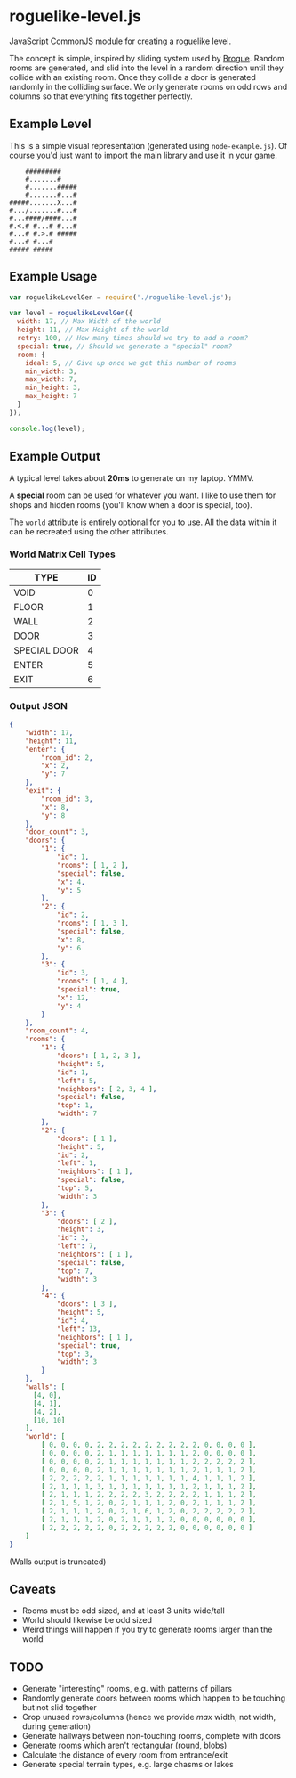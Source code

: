 # roguelike-level.js

JavaScript CommonJS module for creating a roguelike level.

The concept is simple, inspired by sliding system used by [Brogue](https://www.rockpapershotgun.com/2015/07/28/how-do-roguelikes-generate-levels/).
Random rooms are generated, and slid into the level in a random direction until they collide with an existing room.
Once they collide a door is generated randomly in the colliding surface.
We only generate rooms on odd rows and columns so that everything fits together perfectly.

## Example Level

This is a simple visual representation (generated using `node-example.js`).
Of course you'd just want to import the main library and use it in your game.

```
    #########    
    #.......#    
    #.......#####
    #.......#...#
#####.......X...#
#.../.......#...#
#...####/####...#
#.<.# #...# #...#
#...# #.>.# #####
#...# #...#      
##### #####      

```

## Example Usage

```javascript
var roguelikeLevelGen = require('./roguelike-level.js');

var level = roguelikeLevelGen({
  width: 17, // Max Width of the world
  height: 11, // Max Height of the world
  retry: 100, // How many times should we try to add a room?
  special: true, // Should we generate a "special" room?
  room: {
    ideal: 5, // Give up once we get this number of rooms
    min_width: 3,
    max_width: 7,
    min_height: 3,
    max_height: 7
  }
});

console.log(level);
```

## Example Output

A typical level takes about **20ms** to generate on my laptop. YMMV.

A **special** room can be used for whatever you want. I like to use them for shops and hidden rooms (you'll know when a door is special, too).

The `world` attribute is entirely optional for you to use. All the data within it can be recreated using the other attributes.

### World Matrix Cell Types

|TYPE           | ID |
|---------------|----|
|VOID           | 0  |
|FLOOR          | 1  |
|WALL           | 2  |
|DOOR           | 3  |
|SPECIAL DOOR   | 4  |
|ENTER          | 5  |
|EXIT           | 6  |

### Output JSON

```json
{
    "width": 17,
    "height": 11,
    "enter": {
        "room_id": 2,
        "x": 2,
        "y": 7
    },
    "exit": {
        "room_id": 3,
        "x": 8,
        "y": 8
    },
    "door_count": 3,
    "doors": {
        "1": {
            "id": 1,
            "rooms": [ 1, 2 ],
            "special": false,
            "x": 4,
            "y": 5
        },
        "2": {
            "id": 2,
            "rooms": [ 1, 3 ],
            "special": false,
            "x": 8,
            "y": 6
        },
        "3": {
            "id": 3,
            "rooms": [ 1, 4 ],
            "special": true,
            "x": 12,
            "y": 4
        }
    },
    "room_count": 4,
    "rooms": {
        "1": {
            "doors": [ 1, 2, 3 ],
            "height": 5,
            "id": 1,
            "left": 5,
            "neighbors": [ 2, 3, 4 ],
            "special": false,
            "top": 1,
            "width": 7
        },
        "2": {
            "doors": [ 1 ],
            "height": 5,
            "id": 2,
            "left": 1,
            "neighbors": [ 1 ],
            "special": false,
            "top": 5,
            "width": 3
        },
        "3": {
            "doors": [ 2 ],
            "height": 3,
            "id": 3,
            "left": 7,
            "neighbors": [ 1 ],
            "special": false,
            "top": 7,
            "width": 3
        },
        "4": {
            "doors": [ 3 ],
            "height": 5,
            "id": 4,
            "left": 13,
            "neighbors": [ 1 ],
            "special": true,
            "top": 3,
            "width": 3
        }
    },
    "walls": [
      [4, 0],
      [4, 1],
      [4, 2],
      [10, 10]
    ],
    "world": [
        [ 0, 0, 0, 0, 2, 2, 2, 2, 2, 2, 2, 2, 2, 0, 0, 0, 0 ],
        [ 0, 0, 0, 0, 2, 1, 1, 1, 1, 1, 1, 1, 2, 0, 0, 0, 0 ],
        [ 0, 0, 0, 0, 2, 1, 1, 1, 1, 1, 1, 1, 2, 2, 2, 2, 2 ],
        [ 0, 0, 0, 0, 2, 1, 1, 1, 1, 1, 1, 1, 2, 1, 1, 1, 2 ],
        [ 2, 2, 2, 2, 2, 1, 1, 1, 1, 1, 1, 1, 4, 1, 1, 1, 2 ],
        [ 2, 1, 1, 1, 3, 1, 1, 1, 1, 1, 1, 1, 2, 1, 1, 1, 2 ],
        [ 2, 1, 1, 1, 2, 2, 2, 2, 3, 2, 2, 2, 2, 1, 1, 1, 2 ],
        [ 2, 1, 5, 1, 2, 0, 2, 1, 1, 1, 2, 0, 2, 1, 1, 1, 2 ],
        [ 2, 1, 1, 1, 2, 0, 2, 1, 6, 1, 2, 0, 2, 2, 2, 2, 2 ],
        [ 2, 1, 1, 1, 2, 0, 2, 1, 1, 1, 2, 0, 0, 0, 0, 0, 0 ],
        [ 2, 2, 2, 2, 2, 0, 2, 2, 2, 2, 2, 0, 0, 0, 0, 0, 0 ]
    ]
}
```

(Walls output is truncated)

## Caveats

* Rooms must be odd sized, and at least 3 units wide/tall
* World should likewise be odd sized
* Weird things will happen if you try to generate rooms larger than the world

## TODO

* Generate "interesting" rooms, e.g. with patterns of pillars
* Randomly generate doors between rooms which happen to be touching but not slid together
* Crop unused rows/columns (hence we provide _max_ width, not width, during generation)
* Generate hallways between non-touching rooms, complete with doors
* Generate rooms which aren't rectangular (round, blobs)
* Calculate the distance of every room from entrance/exit
* Generate special terrain types, e.g. large chasms or lakes

